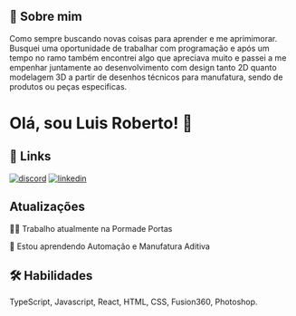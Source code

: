 
## 🚀 Sobre mim
Como sempre buscando novas coisas para aprender e me aprimimorar. Busquei uma oportunidade de trabalhar com programação e após um tempo no ramo também encontrei algo que apreciava muito e passei a me empenhar juntamente ao desenvolvimento com design tanto 2D quanto modelagem 3D a partir de desenhos técnicos para manufatura, sendo de produtos ou peças especificas.


# Olá, sou Luis Roberto! 👋


## 🔗 Links
[![discord](https://img.shields.io/badge/discord-000?style=for-the-badge&logo=discord&logoColor=white)](https://katherineoelsner.com/)
[![linkedin](https://img.shields.io/badge/linkedin-0A66C2?style=for-the-badge&logo=linkedin&logoColor=white)](https://www.linkedin.com/in/luis-roberto-domborovski-gonçalves-bab708244/)



## Atualizações
👩‍💻 Trabalho atualmente na Pormade Portas

🧠 Estou aprendendo Automação e Manufatura Aditiva


## 🛠 Habilidades
TypeScript, Javascript, React, HTML, CSS, Fusion360, Photoshop.
 



